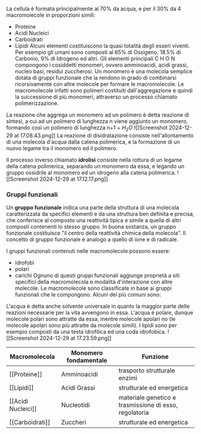 La cellula è formata principalmente al 70% da acqua, e per il 30% da 4 macromolecole in proporzioni simili:
- Proteine
- Acidi Nucleici
- Carboidrati
- Lipidi
Alcuni elementi costituiscono la quasi totalità degli esseri viventi. Per esempio gli umani sono composti al 65% di Ossigeno, 18.5% di Carbonio, 9% di Idrogeno ed altri.
Gli elementi principali C H O N compongono i cosiddetti monomeri, ovvero amminoacidi, acidi grassi, nucleo basi, residui zuccherosi.
Un monomero è una molecola semplice dotata di gruppi funzionale che la rendono in grado di combinarsi ricorsivamente con altre molecole per formare le macromolecole.
Le macromolecole infatti sono polimeri costituiti dall'aggregazione e quindi la successione di più monomeri, attraverso un processo chiamato polimerizzazione.

La reazione che aggrega un monomero ad un polimero è detta reazione di sintesi, a cui ad un polimero di lunghezza n viene aggiunto un monomero, formando così un polimero di lunghezza n+1 + $H_2O$
![[Screenshot 2024-12-29 at 17.08.43.png]]
La reazione di disidratazione consiste nell'allontamento di una molecola d'acqua dalla catena polimerica, e la formazione di un nuovo legame tra il monomero ed il polimero.

Il processo inverso chiamato **idrolisi** consiste nella rottura di un legame della catena polimerica, separando un monomero da essa, e legando un gruppo ossidrile al monomero ed un idrogeno alla catena polimerica.
![[Screenshot 2024-12-29 at 17.12.17.png]]
### Gruppi funzionali
Un **gruppo funzionale** indica una parte della struttura di una molecola caratterizzata da specifici elementi e da una struttura ben definita e precisa, che conferisce al composto una reattività tipica e simile a quella di altri composti contenenti lo stesso gruppo. In buona sostanza, un gruppo funzionale costituisce "il centro della reattività chimica della molecola". Il concetto di gruppo funzionale è analogo a quello di ione e di radicale.

I gruppi funzionali contenuti nelle macromolecole possono essere:
- idrofobi
- polari
- carichi
Ognuno di questi gruppi funzionali aggiunge proprietà a siti specifici della macromolecola e modalità d'interazione con altre molecole.
Le macromolecole sono classificate in base ai gruppi funzionali che le compongono. Alcuni dei più comuni sono:

L'acqua è detta anche solvente universale in quanto la maggior parte delle reazioni necessarie per la vita avvengono in essa.
L'acqua è polare, dunque molecole polari sono attratte da essa, mentre molecole apolari no (le molecole apolari sono più attratte da molecole simili).
I lipidi sono per esempio composti da una testa idrofilica ed una coda idrofobica.
![[Screenshot 2024-12-29 at 17.23.59.png]]

| **Macromolecola**  | **Monomero fondamentale** | **Funzione**                                           |
| ------------------ | ------------------------- | ------------------------------------------------------ |
| [[Proteine]]       | Amminoacidi               | trasporto strutturale enzimi                           |
| [[Lipidi]]         | Acidi Grassi              | strutturale ed energetica                              |
| [[Acidi Nucleici]] | Nucleotidi                | materiale genetico e trasmissione di esso, regolatoria |
| [[Carboidrati]]    | Zuccheri                  | strutturale ed energetica                              |
